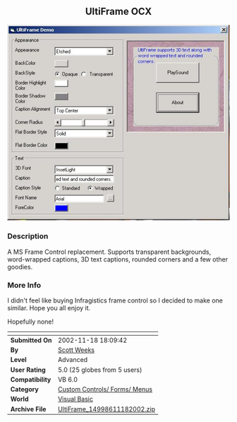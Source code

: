 ﻿<div align="center">

## UltiFrame OCX

<img src="PIC200211181825422505.jpg">
</div>

### Description

A MS Frame Control replacement. Supports transparent backgrounds, word-wrapped captions, 3D text captions, rounded corners and a few other goodies.
 
### More Info
 
I didn't feel like buying Infragistics frame control so I decided to make one similar. Hope you all enjoy it.

Hopefully none!


<span>             |<span>
---                |---
**Submitted On**   |2002-11-18 18:09:42
**By**             |[Scott Weeks](https://github.com/Planet-Source-Code/PSCIndex/blob/master/ByAuthor/scott-weeks.md)
**Level**          |Advanced
**User Rating**    |5.0 (25 globes from 5 users)
**Compatibility**  |VB 6\.0
**Category**       |[Custom Controls/ Forms/  Menus](https://github.com/Planet-Source-Code/PSCIndex/blob/master/ByCategory/custom-controls-forms-menus__1-4.md)
**World**          |[Visual Basic](https://github.com/Planet-Source-Code/PSCIndex/blob/master/ByWorld/visual-basic.md)
**Archive File**   |[UltiFrame\_14998611182002\.zip](https://github.com/Planet-Source-Code/scott-weeks-ultiframe-ocx__1-40857/archive/master.zip)








